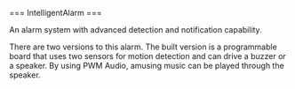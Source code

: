 === IntelligentAlarm ===

An alarm system with advanced detection and notification capability.

There are two versions to this alarm. The built version is a programmable board that uses two sensors for motion detection and can drive a buzzer or a speaker. By using PWM Audio, amusing music can be played through the speaker.




